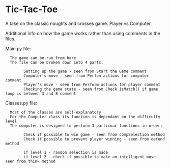 # Tic-Tac-Toe
A take on the classic noughts and crosses game. Player vs Computer

Additional info on how the game works rather than using comments in the files.

Main.py file:

      The game can be run from here.
      The file can be broken down into 4 parts:
      
            Setting up the game - seen from Start the Game comment
            Computer's move - seen from Perfom actions for computer comment
            Player's move - seen from Perform actions for player comment
            Checking the game state - seen from Check isMatch() if game loop is between 3 and 8 comment
            
Classes.py file:

      Most of the classes are self-explanatory
      For the Computer class its function is dependant on the difficulty level
      The computer is designed to perform 3 particuar functions in order:
      
            Check if possible to win game - seen from compSelection method
            Check if possible to prevent player winning - seen from defend method
            
            if level 1 - random selection is made
            if level 2 - check if possible to make an intelligent move - seen from think method
       
